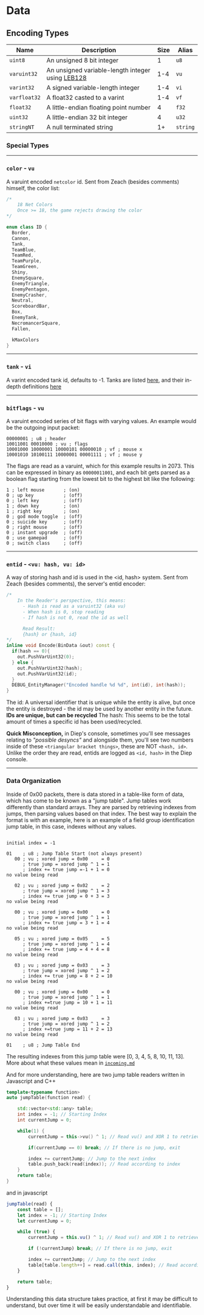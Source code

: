 # **Data**

## **Encoding Types**

| Name         | Description                                                                              | Size | Alias    |
| ------------ | ---------------------------------------------------------------------------------------- | ---- | -------- |
| `uint8`      | An unsigned 8 bit integer                                                                | 1    | `u8`     |
| `varuint32`  | An unsigned variable-length integer using [LEB128](https://en.wikipedia.org/wiki/LEB128) | 1-4  | `vu`     |
| `varint32`   | A signed variable-length integer                                                         | 1-4  | `vi`     |
| `varfloat32` | A float32 casted to a varint                                                             | 1-4  | `vf`     |
| `float32`    | A little-endian floating point number                                                    | 4    | `f32`    |
| `uint32`     | A little-endian 32 bit integer                                                           | 4    | `u32`    |
| `stringNT`   | A null terminated string                                                                 | 1+   | `string` |

### **Special Types**

---

### **`color`** - `vu`

A varuint encoded `netcolor` id. Sent from Zeach (besides comments) himself, the color list:

```c++
/*
    18 Net Colors
    Once >= 18, the game rejects drawing the color
*/

enum class ID {
  Border,
  Cannon,
  Tank,
  TeamBlue,
  TeamRed,
  TeamPurple,
  TeamGreen,
  Shiny,
  EnemySquare,
  EnemyTriangle,
  EnemyPentagon,
  EnemyCrasher,
  Neutral,
  ScoreboardBar,
  Box,
  EnemyTank,
  NecromancerSquare,
  Fallen,

  kMaxColors
}
```

---

### **`tank`** - `vi`

A varint encoded tank id, defaults to -1. Tanks are listed [here](/extras/tanks.js), and their in-depth definitions [here](/extras/tankdefs.json)

---

### **`bitflags`** - `vu`

A varuint encoded series of bit flags with varying values. An example would be the outgoing input packet:

```
00000001 ; u8 ; header
10011001 00010000 ; vu ; flags
10001000 10000001 10000101 00000010 ; vf ; mouse x
10001010 10100111 10000001 00001111 ; vf ; mouse y
```

The flags are read as a varuint, which for this example results in 2073. This can be expressed in binary as `00000011001`, and each bit gets parsed as a boolean flag starting from the lowest bit to the highest bit like the following:

```
1 ; left mouse       ; (on)
0 ; up key           ; (off)
0 ; left key         ; (off)
1 ; down key         ; (on)
1 ; right key        ; (on)
0 ; god mode toggle  ; (off)
0 ; suicide key      ; (off)
0 ; right mouse      ; (off)
0 ; instant upgrade  ; (off)
0 ; use gamepad      ; (off)
0 ; switch class     ; (off)
```

---

### **`entid`** - `<vu: hash, vu: id>`

A way of storing hash and id is used in the <id, hash> system. Sent from Zeach (besides comments), the server's entid encoder:

```c++
/*
    In the Reader's perspective, this means:
      - Hash is read as a varuint32 (aka vu)
      - When hash is 0, stop reading
      - If hash is not 0, read the id as well

      Read Result:
      {hash} or {hash, id}
*/
inline void Encode(BinData &out) const {
  if(hash == 0){
    out.PushVarUint32(0);
  } else {
    out.PushVarUint32(hash);
    out.PushVarUint32(id);
  }
  DEBUG_EntityManager("Encoded handle %d %d", int(id), int(hash));
}
```

The id: A universal identifier that is unique while the entity is alive, but once the entity is destroyed - the id may be used by another entity in the future. **IDs are unique, but can be recycled**
The hash: This seems to be the total amount of times a specific id has been used/recycled.

**Quick Misconception,** in Diep's console, sometimes you'll see messages relating to _"possible desyncs"_ and alongside them, you'll see two numbers inside of these `<triangular bracket things>`, these are NOT `<hash, id>`. Unlike the order they are read, entids are logged as `<id, hash>` in the Diep console.

---

### **Data Organization**

Inside of 0x00 packets, there is data stored in a table-like form of data, which has come to be known as a "jump table". Jump tables work differently than standard arrays. They are parsed by retrieving indexes from jumps, then parsing values based on that index. The best way to explain the format is with an example, here is an example of a field group identification jump table, in this case, indexes without any values.

```

initial index = -1

01    ; u8 ; Jump Table Start (not always present)
   00 ; vu ; xored jump = 0x00     = 0
      ; true jump = xored jump ^ 1 = 1
      ; index += true jump =-1 + 1 = 0
no value being read

   02 ; vu ; xored jump = 0x02     = 2
      ; true jump = xored jump ^ 1 = 3
      ; index += true jump = 0 + 3 = 3
no value being read

   00 ; vu ; xored jump = 0x00     = 0
      ; true jump = xored jump ^ 1 = 1
      ; index += true jump = 3 + 1 = 4
no value being read

   05 ; vu ; xored jump = 0x05     = 5
      ; true jump = xored jump ^ 1 = 4
      ; index += true jump = 4 + 4 = 8
no value being read

   03 ; vu ; xored jump = 0x03     = 3
      ; true jump = xored jump ^ 1 = 2
      ; index += true jump = 8 + 2 = 10
no value being read

   00 ; vu ; xored jump = 0x00     = 0
      ; true jump = xored jump ^ 1 = 1
      ; index +=true jump = 10 + 1 = 11
no value being read

   03 ; vu ; xored jump = 0x03     = 3
      ; true jump = xored jump ^ 1 = 2
      ; index +=true jump = 11 + 2 = 13
no value being read

01    ; u8 ; Jump Table End
```

The resulting indexes from this jump table were [0, 3, 4, 5, 8, 10, 11, 13]. More about what these values mean in [`incoming.md`](/protocol/incoming.md)

And for more understanding, here are two jump table readers written in Javascript and C++

```c++
template<typename function>
auto jumpTable(function read) {

    std::vector<std::any> table;
    int index = -1; // Starting Index
    int currentJump = 0;

    while(1) {
        currentJump = this->vu() ^ 1; // Read vu() and XOR 1 to retrieve the jump

        if(currentJump == 0) break; // If there is no jump, exit

        index += currentJump; // Jump to the next index
        table.push_back(read(index)); // Read according to index
    }
    return table;
}
```

and in javascript

```js
jumpTable(read) {
    const table = [];
    let index = -1; // Starting Index
    let currentJump = 0;

    while (true) {
        currentJump = this.vu() ^ 1; // Read vu() and XOR 1 to retrieve the jump

        if (!currentJump) break; // If there is no jump, exit

        index += currentJump; // Jump to the next index
        table[table.length++] = read.call(this, index); // Read according to index
    }

    return table;
}
```

Understanding this data structure takes practice, at first it may be difficult to understand, but over time it will be easily understandable and identifiable.
